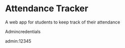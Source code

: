 # Attendance Tracker

A web app for students to keep track of their attendance

Admincredentials

admin:12345
